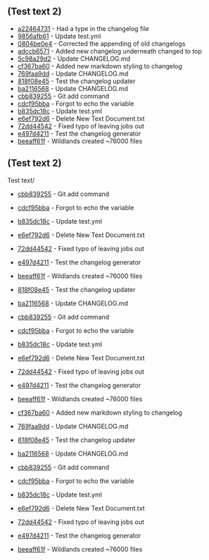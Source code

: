 ## (Test text 2)
- [a22464731](http://github.com/BasieBrinkie/AstroCraft/commit/a22464731a63988a93c6cefe20bf2e901e7e6ee4) - Had a type in the changelog file
- [9856afb61](http://github.com/BasieBrinkie/AstroCraft/commit/9856afb61723facde3c6740fcb484babe53d6802) - Update test.yml
- [0804be0e4](http://github.com/BasieBrinkie/AstroCraft/commit/0804be0e4fe26ad00299cbe688632450375f3c3e) - Corrected the appending of old changelogs
- [adccb6571](http://github.com/BasieBrinkie/AstroCraft/commit/adccb6571b0258f7be1c50aa3f6b740a25ca5347) - Added new changelog underneath changed to top
- [5c98a29d2](http://github.com/BasieBrinkie/AstroCraft/commit/5c98a29d26761e35f79ea84501b9f669b724d665) - Update CHANGELOG.md
- [cf367ba60](http://github.com/BasieBrinkie/AstroCraft/commit/cf367ba605250bf8662c63093d3aae0b67f74c6c) - Added new markdown styling to changelog
- [769faa9dd](http://github.com/BasieBrinkie/AstroCraft/commit/769faa9dd7ad39f3d52e865fe1ee8a2f59756824) - Update CHANGELOG.md
- [818f08e45](http://github.com/BasieBrinkie/AstroCraft/commit/818f08e45549385996dd5caa562065be34afed5c) - Test the changelog updater
- [ba2116568](http://github.com/BasieBrinkie/AstroCraft/commit/ba2116568407f28aaf0bea90a65504df552eef04) - Update CHANGELOG.md
- [cbb839255](http://github.com/BasieBrinkie/AstroCraft/commit/cbb83925541d6630ee20272a7a1f9ef577578792) - Git add command
- [cdcf95bba](http://github.com/BasieBrinkie/AstroCraft/commit/cdcf95bbab98b7ed930a692f696b085976b483c8) - Forgot to echo the variable
- [b835dc18c](http://github.com/BasieBrinkie/AstroCraft/commit/b835dc18cfafde1b02a96883044765aa2c36edab) - Update test.yml
- [e6ef792d6](http://github.com/BasieBrinkie/AstroCraft/commit/e6ef792d69ec61dbc3e9f3ddc6abf13c477bf543) - Delete New Text Document.txt
- [72dd44542](http://github.com/BasieBrinkie/AstroCraft/commit/72dd44542f53cf48cc1a4a89469eac27af3b7dd4) - Fixed typo of leaving jobs out
- [e497d4211](http://github.com/BasieBrinkie/AstroCraft/commit/e497d4211455a40bb6cea194455df816ab469122) - Test the changelog generator
- [beeaff61f](http://github.com/BasieBrinkie/AstroCraft/commit/beeaff61f4261c1e20193abb788913cdb5091075) - Wildlands created ~76000 files

## (Test text 2)
Test text/
- [cbb839255](http://github.com/BasieBrinkie/AstroCraft/commit/cbb83925541d6630ee20272a7a1f9ef577578792) - Git add command
- [cdcf95bba](http://github.com/BasieBrinkie/AstroCraft/commit/cdcf95bbab98b7ed930a692f696b085976b483c8) - Forgot to echo the variable
- [b835dc18c](http://github.com/BasieBrinkie/AstroCraft/commit/b835dc18cfafde1b02a96883044765aa2c36edab) - Update test.yml
- [e6ef792d6](http://github.com/BasieBrinkie/AstroCraft/commit/e6ef792d69ec61dbc3e9f3ddc6abf13c477bf543) - Delete New Text Document.txt
- [72dd44542](http://github.com/BasieBrinkie/AstroCraft/commit/72dd44542f53cf48cc1a4a89469eac27af3b7dd4) - Fixed typo of leaving jobs out
- [e497d4211](http://github.com/BasieBrinkie/AstroCraft/commit/e497d4211455a40bb6cea194455df816ab469122) - Test the changelog generator
- [beeaff61f](http://github.com/BasieBrinkie/AstroCraft/commit/beeaff61f4261c1e20193abb788913cdb5091075) - Wildlands created ~76000 files

- [818f08e45](http://github.com/BasieBrinkie/AstroCraft/commit/818f08e45549385996dd5caa562065be34afed5c) - Test the changelog updater
- [ba2116568](http://github.com/BasieBrinkie/AstroCraft/commit/ba2116568407f28aaf0bea90a65504df552eef04) - Update CHANGELOG.md
- [cbb839255](http://github.com/BasieBrinkie/AstroCraft/commit/cbb83925541d6630ee20272a7a1f9ef577578792) - Git add command
- [cdcf95bba](http://github.com/BasieBrinkie/AstroCraft/commit/cdcf95bbab98b7ed930a692f696b085976b483c8) - Forgot to echo the variable
- [b835dc18c](http://github.com/BasieBrinkie/AstroCraft/commit/b835dc18cfafde1b02a96883044765aa2c36edab) - Update test.yml
- [e6ef792d6](http://github.com/BasieBrinkie/AstroCraft/commit/e6ef792d69ec61dbc3e9f3ddc6abf13c477bf543) - Delete New Text Document.txt
- [72dd44542](http://github.com/BasieBrinkie/AstroCraft/commit/72dd44542f53cf48cc1a4a89469eac27af3b7dd4) - Fixed typo of leaving jobs out
- [e497d4211](http://github.com/BasieBrinkie/AstroCraft/commit/e497d4211455a40bb6cea194455df816ab469122) - Test the changelog generator
- [beeaff61f](http://github.com/BasieBrinkie/AstroCraft/commit/beeaff61f4261c1e20193abb788913cdb5091075) - Wildlands created ~76000 files

- [cf367ba60](http://github.com/BasieBrinkie/AstroCraft/commit/cf367ba605250bf8662c63093d3aae0b67f74c6c) - Added new markdown styling to changelog
- [769faa9dd](http://github.com/BasieBrinkie/AstroCraft/commit/769faa9dd7ad39f3d52e865fe1ee8a2f59756824) - Update CHANGELOG.md
- [818f08e45](http://github.com/BasieBrinkie/AstroCraft/commit/818f08e45549385996dd5caa562065be34afed5c) - Test the changelog updater
- [ba2116568](http://github.com/BasieBrinkie/AstroCraft/commit/ba2116568407f28aaf0bea90a65504df552eef04) - Update CHANGELOG.md
- [cbb839255](http://github.com/BasieBrinkie/AstroCraft/commit/cbb83925541d6630ee20272a7a1f9ef577578792) - Git add command
- [cdcf95bba](http://github.com/BasieBrinkie/AstroCraft/commit/cdcf95bbab98b7ed930a692f696b085976b483c8) - Forgot to echo the variable
- [b835dc18c](http://github.com/BasieBrinkie/AstroCraft/commit/b835dc18cfafde1b02a96883044765aa2c36edab) - Update test.yml
- [e6ef792d6](http://github.com/BasieBrinkie/AstroCraft/commit/e6ef792d69ec61dbc3e9f3ddc6abf13c477bf543) - Delete New Text Document.txt
- [72dd44542](http://github.com/BasieBrinkie/AstroCraft/commit/72dd44542f53cf48cc1a4a89469eac27af3b7dd4) - Fixed typo of leaving jobs out
- [e497d4211](http://github.com/BasieBrinkie/AstroCraft/commit/e497d4211455a40bb6cea194455df816ab469122) - Test the changelog generator
- [beeaff61f](http://github.com/BasieBrinkie/AstroCraft/commit/beeaff61f4261c1e20193abb788913cdb5091075) - Wildlands created ~76000 files

